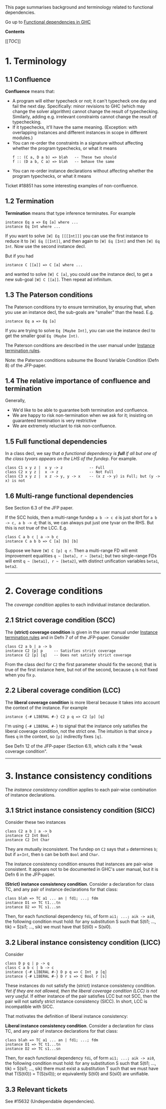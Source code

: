 This page summarises background and terminology related to functional dependencies.

Go up to [Functional dependencies in GHC](https://gitlab.haskell.org/ghc/ghc/-/wikis/Functional-dependencies-in-GHC)

**Contents**

[[_TOC_]]

# 1. Terminology

## 1.1 Confluence

**Confluence** means that:

* A program will either typecheck or not; it can't typecheck one day and fail the next day. Specifically: minor revisions to GHC (which may change the solver algorithm) cannot change the result of typechecking. Similarly, adding e.g. irrelevant constraints cannot change the result of typechecking.
* If it typechecks, it'll have the same meaning.  (Exception: with overlapping instances and different instances in scope in different modules.)
* You can re-order the constraints in a signature without affecting whether the program typechecks, or what it means
  ```
  f :: (C a, D a b) => blah   -- These two should
  f :: (D a b, C a) => blah   -- behave the same
  ```
* You can re-order instance declarations without affecting whether the program typechecks, or what it means

Ticket #18851 has some interesting examples of non-confluence.

## 1.2 Termination

**Termination** means that type inference terminates.  For example
```
instance Eq a => Eq [a] where ...
instance Eq Int where ...
```
If you want to solve `[W] Eq [[[Int]]]` you can use the first instance to reduce it to `[W] Eq [[Int]]`, and then again
to `[W] Eq [Int]` and then `[W] Eq Int`.  Now use the second instance decl.

But if you had
```
instance C [[a]] => C [a] where ...
```
and wanted to solve `[W] C [a]`, you could use the instance decl, to get a new sub-goal `[W] C [[a]]`.  Then repeat ad infinitum.

## 1.3 The Paterson conditions

The Paterson conditions try to ensure termination, by ensuring that, when you use an instance decl, the sub-goals are "smaller" than the head. E.g.
```
instance Eq a => Eq [a]
```
If you are trying to solve `Eq [Maybe Int]`, you can use the instance decl to get the smaller goal `Eq (Maybe Int)`.

The Paterson conditions are described in the user manual under [Instance termination rules](https://ghc.gitlab.haskell.org/ghc/doc/users_guide/exts/instances.html?highlight=undecidable#instance-termination-rules).

Note: the Paterson conditions subsume the Bound Variable Condition (Defn 8) of the JFP-paper.

## 1.4 The relative importance of confluence and termination

Generally,
* We'd like to be able to guarantee both termination and confluence.
* We are happy to risk non-termination when we ask for it; insisting on guaranteed termination is very restrictive
* We are extremely reluctant to risk non-confluence.

## 1.5 Full functional dependencies

In a class decl, we say that *a functional dependency is **full** if all but one of the class tyvars appears on the LHS of the fundep*.  For example.

```
class C1 x y z |  x y -> z            -- Full
class C2 x y z |  x -> z              -- Not Full
class C3 x y z |  x z -> y, y -> x    -- (x z -> y) is Full; but (y -> x) is not
```

## 1.6 Multi-range functional dependencies

See Section 6.3 of the JFP paper.

If the SCC holds, then a multi-range fundep `a b -> c d` is just short for `a b -> c, a b -> d`; that is, we can always put just one tyvar on the RHS.  But this is not true of the LCC.  E.g.
```
class C a b c | a -> b c
instance C a b b => C [a] [b] [b]
```
Suppose we have `[W] C [p] q r`.  Then a multi-range FD will emit improvement equalities `q ~ [beta], r ~ [beta]`; but two single-range FDs will emit `q ~ [beta1], r ~ [beta2]`, with distinct unification variables `beta1`, `beta2`.


-------------------------

# 2. Coverage conditions

The *coverage condition* applies to each individual instance declaration.

## 2.1 Strict coverage condition (SCC)

The **(strict) coverage condition** is given in the user manual under [Instance termination rules](https://ghc.gitlab.haskell.org/ghc/doc/users_guide/exts/instances.html?highlight=undecidable#instance-termination-rules) and in Defn 7 of of the JFP-paper.  Consider
```
class C2 a b | a -> b
instance C2 [p] p     -- Satisfies strict coverage
instance C2 [p] [q]   -- Does not satisfy strict coverage
```
From the class decl for `C2` the first parameter should fix the second; that is true of the first instance here, but not of the second, because `q` is not fixed when you fix `p`.

## 2.2 Liberal coverage condition (LCC)

The **liberal coverage condition** is more liberal because it takes into account the context of the instance.  For example
```
instance {-# LIBERAL #-} C2 p q => C2 [p] [q]
```
I'm using `{-# LIBERAL #-}` to signal that the instance only satisfies the liberal coverage condition, not the strict one.
The intuition is that since `p` fixes `q` in the context, so `[p]` indirectly fixes `[q]`.

See Defn 12 of the JFP-paper (Section 6.1), which calls it the "weak coverage condition".

-------------------------

# 3. Instance consistency conditions

The *instance consistency condition* applies to each pair-wise combination of instance declarations.

## 3.1 Strict instance consistency condition (SICC)

Consider these two instances
```
class C2 a b | a -> b
instance C2 Int Bool
instance C2 Int Char
```
They are mutually inconsistent. The fundep on `C2` says that `a` determines `b`; but if `a`=`Int`, then `b` can be both `Bool` and `Char`.

The instance consistency condition ensures that instances are pair-wise consistent. It appears not to be documented in GHC's user manual, but it is Defn 6 in the JFP-paper.

**(Strict) instance consistency condition**.  Consider a declaration for class TC, and any pair of instance declarations for that class:
```
class blah => TC a1 ... an | fd1; ...; fdm
instance D1 => TC t1...tn
instance D2 => TC s1...sn
```
Then, for each functional dependency `fdi`, of form `ai1; ...; aik -> ai0`, the following
condition must hold: for any substitution S such that S(ti1; ..., tik) = S(si1; ..., sik)
we must have that S(ti0) = S(si0).

## 3.2 Liberal instance consistency condition (LICC)

Consider
```
class D p q | p -> q
class C a b c | b -> c
instance {-# LIBERAL #-} D p q => C Int  p [q]
instance {-# LIBERAL #-} D r s => C Bool r [s]
```
These instances do not satisfy the (strict) instance consistency condition.
*Yet if they are not allowed, then the liberal coverage condition (LCC) is not very useful.*
If either instance of the pair satisfies LCC but not SCC, then the pair will not satisfy strict instance consistency (SICC).
In short, LCC is incompatible with SICC.

That motivates the definition of liberal instance consistency:

**Liberal instance consistency condition**.  Consider a declaration for class TC, and any pair of instance declarations for that class:
```
class blah => TC a1 ... an | fd1; ...; fdm
instance D1 => TC t1...tn
instance D2 => TC s1...sn
```
Then, for each functional dependency `fdi`, of form `ai1; ...; aik -> ai0`, the following
condition must hold: for any substitution S such that S(ti1; ..., tik) = S(si1; ..., sik)
there must exist a substitution T such that
we must have that T(S(ti0)) = T(S(si0)); or equivalently S(ti0) and S(si0) are unifiable.

## 3.3 Relevant tickets

See #15632 (Undependable dependencies).